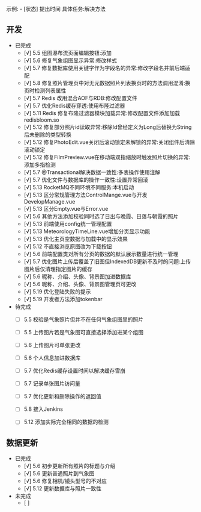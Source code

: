 示例:  - [状态] 提出时间 具体任务:解决方法
## 开发
  - 已完成
    - [√] 5.5 组图瀑布流页面编辑按钮:添加
    - [√] 5.6 修复气象组图显示异常:修改样式
    - [√] 5.7 修复数据库使用关键字作为字段名的异常:修改字段名并前后端适配
    - [√] 5.8 修复照片管理页中对无元数据照片列表换页时的方法调用混淆:换页时检测列表属性
    - [√] 5.7 Redis 改用混合AOF与RDB:修改配置文件
    - [√] 5.7 优化Redis缓存穿透:使用布隆过滤器
    - [√] 5.11 Redis 修复布隆过滤器模块加载异常:修改配置文件添加加载redisbloom.so
    - [√] 5.12 修复部分照片id读取异常:移除Id曾经定义为Long后替换为String后未删除的类型转换 
    - [√] 5.12 修复PhotoEdit.vue关闭后滚动锁定未解锁的异常:关闭组件后清除滚动锁定 
    - [√] 5.12 修复FilmPreview.vue在移动端双指缩放时触发照片切换的异常:添加多指检测
    - [√] 5.7 @Transactional解决数据一致性:多表操作使用注解
    - [√] 5.7 优化文件与数据库的操作一致性:设置异常回滚
    - [√] 5.13 RocketMQ不同环境不同服务:本机启动
    - [√] 5.13 区分常规管理方法ControlMange.vue与开发DevelopManage.vue
    - [√] 5.13 区分Empty.vue与Error.vue
    - [√] 5.6 其他方法添加校验同时选了日出与晚霞、日落与朝霞的照片  
    - [√] 5.13 前端使用config统一管理配置
    - [√] 5.13 MeteorologyTimeLine.vue增加分页显示功能
    - [√] 5.13 优化主页空数据与加载中的显示效果
    - [√] 5.12 不直接浏览原图改为下载按钮
    - [√] 5.6 前端配置类对所有分页的数据的默认展示数量进行统一管理
    - [√] 5.7 优化图片上传后覆盖了旧图但IndexedDB更新不及时的问题:上传图片后仅清理指定图片的缓存
    - [√] 5.6 昵称、介绍、头像、背景图加进数据库
    - [√] 5.6 昵称、介绍、头像、背景图管理页可更改
    - [√] 5.19 优化登陆失败的提示
    - [√] 5.19 开发者方法添加tokenbar
  - 待完成
    - [ ] 5.5 校验是气象照片但并不在任何气象组图里的照片
    - [ ] 5.5 上传图片若是气象图可直接选择添加进某个组图
    - [ ] 5.6 上传图片可单张更改
    - [ ] 5.6 个人信息加进数据库
    - [ ] 5.7 优化Redis缓存设置时间以解决缓存雪崩
    - [ ] 5.7 记录单张图片访问量
    - [ ] 5.7 优化更新和删除操作的返回值
    - [ ] 5.8 接入Jenkins
    - [ ] 5.12 添加实际完全相同的数据的检测
 
 


## 数据更新
  - 已完成
    - [√] 5.6 初步更新所有照片的标题与介绍
    - [√] 5.6 更新普通照片到气象图
    - [√] 5.6 修复相机/镜头型号的不对应  
    - [√] 5.12 更新数据库与照片一致性
  - 未完成  
    - [ ] 

